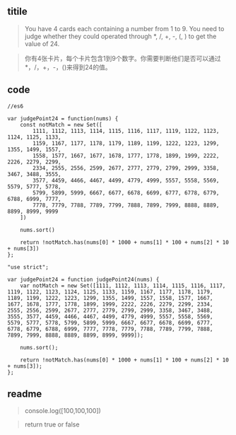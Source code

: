 ## titile

>   You have 4 cards each containing a number from 1 to 9.  You need to judge whether they could operated through *, /, +, -, (, ) to get the value of 24.

> 你有4张卡片，每个卡片包含1到9个数字。你需要判断他们是否可以通过*，/，+，-，()来得到24的值。

##  code

```
//es6

var judgePoint24 = function(nums) {
    const notMatch = new Set([
        1111, 1112, 1113, 1114, 1115, 1116, 1117, 1119, 1122, 1123, 1124, 1125, 1133,
        1159, 1167, 1177, 1178, 1179, 1189, 1199, 1222, 1223, 1299, 1355, 1499, 1557,
        1558, 1577, 1667, 1677, 1678, 1777, 1778, 1899, 1999, 2222, 2226, 2279, 2299,
        2334, 2555, 2556, 2599, 2677, 2777, 2779, 2799, 2999, 3358, 3467, 3488, 3555,
        3577, 4459, 4466, 4467, 4499, 4779, 4999, 5557, 5558, 5569, 5579, 5777, 5778,
        5799, 5899, 5999, 6667, 6677, 6678, 6699, 6777, 6778, 6779, 6788, 6999, 7777,
        7778, 7779, 7788, 7789, 7799, 7888, 7899, 7999, 8888, 8889, 8899, 8999, 9999
    ])

    nums.sort()

    return !notMatch.has(nums[0] * 1000 + nums[1] * 100 + nums[2] * 10 + nums[3])
};

```

```
"use strict";

var judgePoint24 = function judgePoint24(nums) {
    var notMatch = new Set([1111, 1112, 1113, 1114, 1115, 1116, 1117, 1119, 1122, 1123, 1124, 1125, 1133, 1159, 1167, 1177, 1178, 1179, 1189, 1199, 1222, 1223, 1299, 1355, 1499, 1557, 1558, 1577, 1667, 1677, 1678, 1777, 1778, 1899, 1999, 2222, 2226, 2279, 2299, 2334, 2555, 2556, 2599, 2677, 2777, 2779, 2799, 2999, 3358, 3467, 3488, 3555, 3577, 4459, 4466, 4467, 4499, 4779, 4999, 5557, 5558, 5569, 5579, 5777, 5778, 5799, 5899, 5999, 6667, 6677, 6678, 6699, 6777, 6778, 6779, 6788, 6999, 7777, 7778, 7779, 7788, 7789, 7799, 7888, 7899, 7999, 8888, 8889, 8899, 8999, 9999]);

    nums.sort();

    return !notMatch.has(nums[0] * 1000 + nums[1] * 100 + nums[2] * 10 + nums[3]);
};

```

## readme

> console.log([100,100,100])

> return true or false